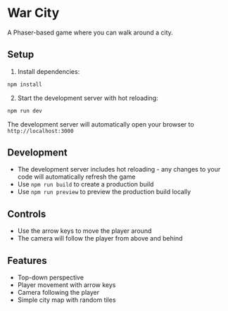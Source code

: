 # War City

A Phaser-based game where you can walk around a city.

## Setup

1. Install dependencies:
```bash
npm install
```

2. Start the development server with hot reloading:
```bash
npm run dev
```

The development server will automatically open your browser to `http://localhost:3000`

## Development

- The development server includes hot reloading - any changes to your code will automatically refresh the game
- Use `npm run build` to create a production build
- Use `npm run preview` to preview the production build locally

## Controls

- Use the arrow keys to move the player around
- The camera will follow the player from above and behind

## Features

- Top-down perspective
- Player movement with arrow keys
- Camera following the player
- Simple city map with random tiles 
